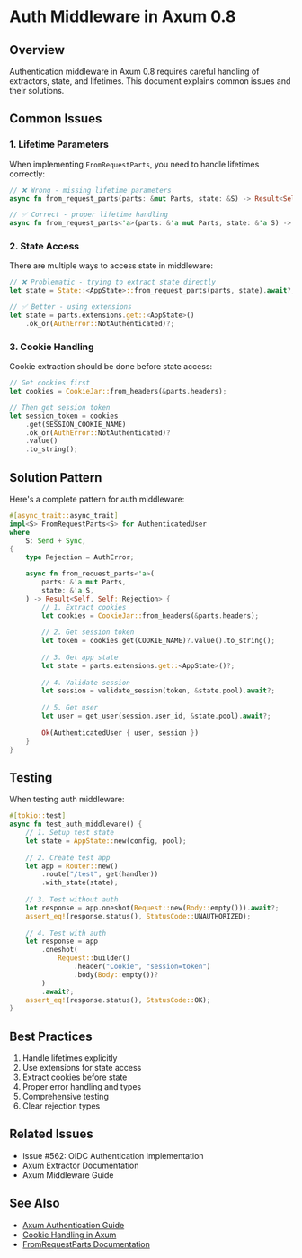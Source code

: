 # Auth Middleware in Axum 0.8

## Overview
Authentication middleware in Axum 0.8 requires careful handling of extractors, state, and lifetimes. This document explains common issues and their solutions.

## Common Issues

### 1. Lifetime Parameters
When implementing `FromRequestParts`, you need to handle lifetimes correctly:

```rust
// ❌ Wrong - missing lifetime parameters
async fn from_request_parts(parts: &mut Parts, state: &S) -> Result<Self, Self::Rejection>

// ✅ Correct - proper lifetime handling
async fn from_request_parts<'a>(parts: &'a mut Parts, state: &'a S) -> Result<Self, Self::Rejection>
```

### 2. State Access
There are multiple ways to access state in middleware:

```rust
// ❌ Problematic - trying to extract state directly
let state = State::<AppState>::from_request_parts(parts, state).await?;

// ✅ Better - using extensions
let state = parts.extensions.get::<AppState>()
    .ok_or(AuthError::NotAuthenticated)?;
```

### 3. Cookie Handling
Cookie extraction should be done before state access:

```rust
// Get cookies first
let cookies = CookieJar::from_headers(&parts.headers);

// Then get session token
let session_token = cookies
    .get(SESSION_COOKIE_NAME)
    .ok_or(AuthError::NotAuthenticated)?
    .value()
    .to_string();
```

## Solution Pattern

Here's a complete pattern for auth middleware:

```rust
#[async_trait::async_trait]
impl<S> FromRequestParts<S> for AuthenticatedUser
where
    S: Send + Sync,
{
    type Rejection = AuthError;

    async fn from_request_parts<'a>(
        parts: &'a mut Parts,
        state: &'a S,
    ) -> Result<Self, Self::Rejection> {
        // 1. Extract cookies
        let cookies = CookieJar::from_headers(&parts.headers);
        
        // 2. Get session token
        let token = cookies.get(COOKIE_NAME)?.value().to_string();
        
        // 3. Get app state
        let state = parts.extensions.get::<AppState>()?;
        
        // 4. Validate session
        let session = validate_session(token, &state.pool).await?;
        
        // 5. Get user
        let user = get_user(session.user_id, &state.pool).await?;
        
        Ok(AuthenticatedUser { user, session })
    }
}
```

## Testing

When testing auth middleware:

```rust
#[tokio::test]
async fn test_auth_middleware() {
    // 1. Setup test state
    let state = AppState::new(config, pool);
    
    // 2. Create test app
    let app = Router::new()
        .route("/test", get(handler))
        .with_state(state);
    
    // 3. Test without auth
    let response = app.oneshot(Request::new(Body::empty())).await?;
    assert_eq!(response.status(), StatusCode::UNAUTHORIZED);
    
    // 4. Test with auth
    let response = app
        .oneshot(
            Request::builder()
                .header("Cookie", "session=token")
                .body(Body::empty())?
        )
        .await?;
    assert_eq!(response.status(), StatusCode::OK);
}
```

## Best Practices

1. Handle lifetimes explicitly
2. Use extensions for state access
3. Extract cookies before state
4. Proper error handling and types
5. Comprehensive testing
6. Clear rejection types

## Related Issues
- Issue #562: OIDC Authentication Implementation
- Axum Extractor Documentation
- Axum Middleware Guide

## See Also
- [Axum Authentication Guide](https://docs.rs/axum/0.8/axum/extract/index.html#authentication)
- [Cookie Handling in Axum](https://docs.rs/axum-extra/latest/axum_extra/extract/cookie/index.html)
- [FromRequestParts Documentation](https://docs.rs/axum/0.8/axum/extract/trait.FromRequestParts.html)